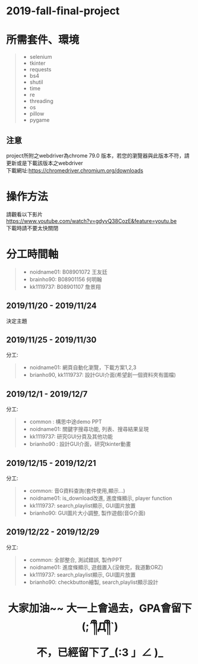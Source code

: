 # 2019-fall-final-project
# 所需套件、環境
> * selenium
> * tkinter
> * requests
> * bs4
> * shutil
> * time
> * re
> * threading
> * os
> * pillow
> * pygame
## 注意
project所附之webdriver為chrome 79.0 版本，若您的瀏覽器與此版本不符，請更新或是下載該版本之webdriver<br>
下載網址:https://chromedriver.chromium.org/downloads
# 操作方法
請觀看以下影片<br>
https://www.youtube.com/watch?v=gdyvQ38CozE&feature=youtu.be<br>
下載時請不要太快關閉
# 分工時間軸
> * noidname01: B08901072 王友廷
> * brainho90:  B08901156 何明翰
> * kk1119737:  B08901107 詹景翔
## 2019/11/20 - 2019/11/24
決定主題
## 2019/11/25 - 2019/11/30
分工:
> * noidname01: 網頁自動化瀏覽，下載方案1,2,3
> * brianho90, kk1119737: 設計GUI介面(希望創一個資料夾有圖檔)
## 2019/12/1 - 2019/12/7
分工:
> * common : 構思中途demo PPT
> * noidname01: 關鍵字搜尋功能, 列表、搜尋結果呈現
> * kk1119737: 研究GUI分頁及其他功能
> * brianho90 : 設計GUI介面，研究tkinter動畫
## 2019/12/15 - 2019/12/21
分工:
> * common: 音G資料查詢(套件使用,顯示...)
> * noidname01: is_download改進, 進度條顯示, player function
> * kk1119737: search,playlist顯示, GUI圖片放置
> * brianho90: GUI圖片大小調整, 製作遊戲(音G介面)
## 2019/12/22 - 2019/12/29
分工:
> * common: 全部整合, 測試錯誤, 製作PPT
> * noidname01: 進度條顯示, 遊戲置入(沒做完，我道歉ORZ)
> * kk1119737: search,playlist顯示, GUI圖片放置
> * brianho90: checkbutton繪製, search,playlist顯示設計

<h1 style="text-align:center">大家加油~~ 大一上會過去，GPA會留下(;´༎ຶД༎ຶ`)
<br>不，已經留下了_(:3 」∠ )_</h1>


